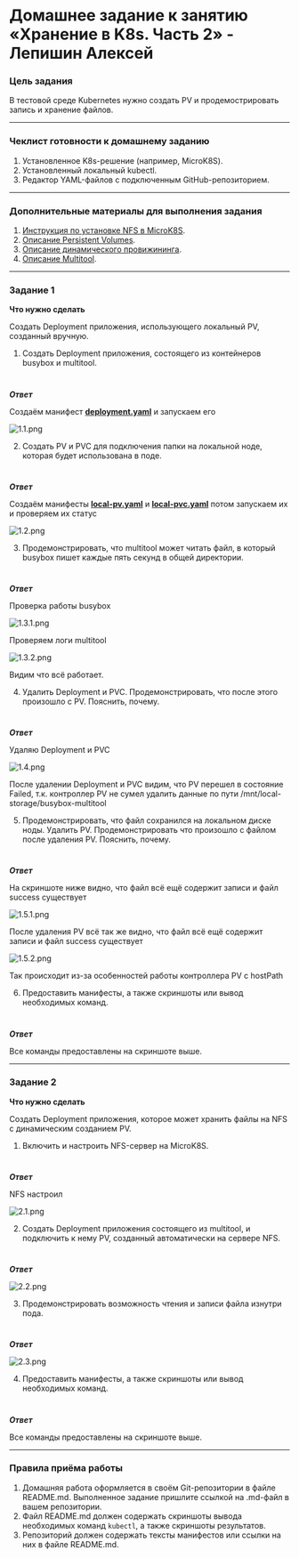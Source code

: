 # Домашнее задание к занятию «Хранение в K8s. Часть 2» - Лепишин Алексей

### Цель задания

В тестовой среде Kubernetes нужно создать PV и продемострировать запись и хранение файлов.

------

### Чеклист готовности к домашнему заданию

1. Установленное K8s-решение (например, MicroK8S).
2. Установленный локальный kubectl.
3. Редактор YAML-файлов с подключенным GitHub-репозиторием.

------

### Дополнительные материалы для выполнения задания

1. [Инструкция по установке NFS в MicroK8S](https://microk8s.io/docs/nfs). 
2. [Описание Persistent Volumes](https://kubernetes.io/docs/concepts/storage/persistent-volumes/). 
3. [Описание динамического провижининга](https://kubernetes.io/docs/concepts/storage/dynamic-provisioning/). 
4. [Описание Multitool](https://github.com/wbitt/Network-MultiTool).

------

### Задание 1

**Что нужно сделать**

Создать Deployment приложения, использующего локальный PV, созданный вручную.

1. Создать Deployment приложения, состоящего из контейнеров busybox и multitool.
#
***Ответ***

Создаём манифест [**deployment.yaml**](https://github.com/Liberaty/k8s_hw_07/blob/main/deployment.yaml) и запускаем его

![1.1.png](https://github.com/Liberaty/k8s_hw_07/blob/main/img/1.1.png?raw=true)

2. Создать PV и PVC для подключения папки на локальной ноде, которая будет использована в поде.
#
***Ответ***

Создаём манифесты [**local-pv.yaml**](https://github.com/Liberaty/k8s_hw_07/blob/main/local-pv.yaml) и [**local-pvc.yaml**](https://github.com/Liberaty/k8s_hw_07/blob/main/local-pvc.yaml) потом запускаем их и проверяем их статус

![1.2.png](https://github.com/Liberaty/k8s_hw_07/blob/main/img/1.2.png?raw=true)

3. Продемонстрировать, что multitool может читать файл, в который busybox пишет каждые пять секунд в общей директории.
#
***Ответ***

Проверка работы busybox

![1.3.1.png](https://github.com/Liberaty/k8s_hw_07/blob/main/img/1.3.1.png?raw=true)

Проверяем логи multitool

![1.3.2.png](https://github.com/Liberaty/k8s_hw_07/blob/main/img/1.3.2.png?raw=true)

Видим что всё работает.

4. Удалить Deployment и PVC. Продемонстрировать, что после этого произошло с PV. Пояснить, почему.
#
***Ответ***

Удаляю Deployment и PVC

![1.4.png](https://github.com/Liberaty/k8s_hw_07/blob/main/img/1.4.png?raw=true)

После удалении Deployment и PVC видим, что PV перешел в состояние Failed, т.к. контроллер PV не сумел удалить данные по пути /mnt/local-storage/busybox-multitool

5. Продемонстрировать, что файл сохранился на локальном диске ноды. Удалить PV.  Продемонстрировать что произошло с файлом после удаления PV. Пояснить, почему.
#
***Ответ***

На скриншоте ниже видно, что файл всё ещё содержит записи и файл success существует

![1.5.1.png](https://github.com/Liberaty/k8s_hw_07/blob/main/img/1.5.1.png?raw=true)

После удаления PV всё так же видно, что файл всё ещё содержит записи и файл success существует

![1.5.2.png](https://github.com/Liberaty/k8s_hw_07/blob/main/img/1.5.2.png?raw=true)

Так происходит из-за особенностей работы контроллера PV с hostPath

6. Предоставить манифесты, а также скриншоты или вывод необходимых команд.
#
***Ответ***

Все команды предоставлены на скриншоте выше.

------

### Задание 2

**Что нужно сделать**

Создать Deployment приложения, которое может хранить файлы на NFS с динамическим созданием PV.

1. Включить и настроить NFS-сервер на MicroK8S.
#
***Ответ***

NFS настроил

![2.1.png](https://github.com/Liberaty/k8s_hw_07/blob/main/img/2.1.png?raw=true)

2. Создать Deployment приложения состоящего из multitool, и подключить к нему PV, созданный автоматически на сервере NFS.
#
***Ответ***

![2.2.png](https://github.com/Liberaty/k8s_hw_07/blob/main/img/2.2.png?raw=true)

3. Продемонстрировать возможность чтения и записи файла изнутри пода. 
#
***Ответ***

![2.3.png](https://github.com/Liberaty/k8s_hw_07/blob/main/img/2.3.png?raw=true)

4. Предоставить манифесты, а также скриншоты или вывод необходимых команд.
#
***Ответ***

Все команды предоставлены на скриншоте выше.

------

### Правила приёма работы

1. Домашняя работа оформляется в своём Git-репозитории в файле README.md. Выполненное задание пришлите ссылкой на .md-файл в вашем репозитории.
2. Файл README.md должен содержать скриншоты вывода необходимых команд `kubectl`, а также скриншоты результатов.
3. Репозиторий должен содержать тексты манифестов или ссылки на них в файле README.md.